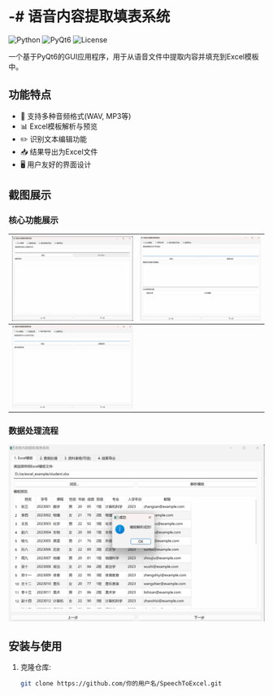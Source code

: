 # -# 语音内容提取填表系统

![Python](https://img.shields.io/badge/Python-3.8+-blue.svg)
![PyQt6](https://img.shields.io/badge/PyQt6-6.4-green.svg)
![License](https://img.shields.io/badge/License-MIT-yellow.svg)

一个基于PyQt6的GUI应用程序，用于从语音文件中提取内容并填充到Excel模板中。

## 功能特点

- 🎤 支持多种音频格式(WAV, MP3等)
- 📊 Excel模板解析与预览
- ✏️ 识别文本编辑功能
- 📥 结果导出为Excel文件
- 🖥️ 用户友好的界面设计

## 截图展示

### 核心功能展示
| ![excel模版](docs/excel模版.png) |![音频处理](docs/音频处理.png)  |
|----------------------------------|--------------------------------|
| ![资料表格](docs/资料表格.png)   | | ![结果导出](docs/结果导出.png)

### 数据处理流程
![解析excel](docs/解析excel.png)

## 安装与使用

1. 克隆仓库:
   ```bash
   git clone https://github.com/你的用户名/SpeechToExcel.git
